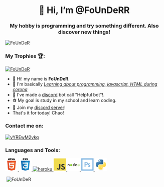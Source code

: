 <h1 align="center">👋 Hi, I’m @FoUnDeRR</h1>
<h3 align="center">My hobby is programming and try something different. Also discover new things!</h3>

<p align="left"> <img src="https://komarev.com/ghpvc/?username=FoUnDeRR&label=Profile%20views&color=0e75b6&style=flat" alt="FoUnDeR" /> </p>

<h3 align="left">My Trophies 🏆:</h3>
<p align="left"> <a href="https://github.com/ryo-ma/github-profile-trophy"><img src="https://github-profile-trophy.vercel.app/?username=FoUnDeRR" alt="FoUnDeR" /></a> </p>

- 👋 Hi! my name is <b>FoUnDeR</b>.
- 🔖 I'm basically <i><u>Learning about programming, javascript, HTML during corona</u></i>
- 🤖 I've made a [discord](https://discord.com) bot call "Helpful bot"!.
- ⚽ My goal is study in my school and learn coding.
- 📂 Join my [discord server](https://discord.gg/yYREwM2vkq)!
- That's it for today! Chao!


<h3 align="left">Contact me on:</h3>
<a href="https://discord.gg/yYREwM2vkq" target="blank"><img align="center" src="https://raw.githubusercontent.com/rahuldkjain/github-profile-readme-generator/master/src/images/icons/Social/discord.svg" alt="yYREwM2vkq" height="30" width="40" /></a>

<h3 align="left">Languages and Tools:</h3>
<p align="left">  <a href="https://www.w3.org/html/" target="_blank"> <img src="https://raw.githubusercontent.com/devicons/devicon/master/icons/html5/html5-original-wordmark.svg" alt="html5" width="40" height="40"/> </a> <a href="https://www.w3schools.com/css/" target="_blank"> <img src="https://raw.githubusercontent.com/devicons/devicon/master/icons/css3/css3-original-wordmark.svg" alt="css3" width="40" height="40"/> </a> <a href="https://heroku.com" target="_blank"> <img src="https://www.vectorlogo.zone/logos/heroku/heroku-icon.svg" alt="heroku" width="40" height="40"/> </a> <a href="https://developer.mozilla.org/en-US/docs/Web/JavaScript" target="_blank"> <img src="https://raw.githubusercontent.com/devicons/devicon/master/icons/javascript/javascript-original.svg" alt="javascript" width="40" height="40"/> </a> <a href="https://nodejs.org" target="_blank"> <img src="https://raw.githubusercontent.com/devicons/devicon/master/icons/nodejs/nodejs-original-wordmark.svg" alt="nodejs" width="40" height="40"/> </a> <a href="https://www.photoshop.com/en" target="_blank"> <img src="https://raw.githubusercontent.com/devicons/devicon/master/icons/photoshop/photoshop-line.svg" alt="photoshop" width="40" height="40"/> </a> <a href="https://www.python.org" target="_blank"> <img src="https://raw.githubusercontent.com/devicons/devicon/master/icons/python/python-original.svg" alt="python" width="40" height="40"/> </a> 
  
<p>&nbsp;<img align="center" src="https://github-readme-stats.vercel.app/api?username=FoUnDeRR&show_icons=true&locale=en" alt="FoUnDeR" /></p>

<!---
FoUnDeRR/FoUnDeRR is a ✨ special ✨ repository because its `README.md` (this file) appears on your GitHub profile.
You can click the Preview link to take a look at your changes.
--->
